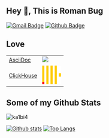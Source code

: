 ## Hey 👋, This is Roman Bug
[![Gmail Badge](https://img.shields.io/badge/-rrrrrroman@gmail.com-c14438?style=flat&logo=Gmail&logoColor=white&link=mailto:rrrrrroman@gmail.com)](mailto:rrrrrroman@gmail.com) [![Github Badge](https://img.shields.io/badge/-ka1bi4-grey?style=flat&logo=github&logoColor=white&link=https://github.com/ka1bi4/)](https://www.github.com/ka1bi4/) 

## Love 


|   |   |
|---|---|
| [AsciiDoc](https://asciidoc.org/) | <img src="https://simpleicons.org/icons/asciidoctor.svg" width="50"> |
| [ClickHouse](https://clickhouse.tech/) | <img src="https://github.com/ClickHouse/ClickHouse/blob/master/website/images/logo-180x180.png" width="50"> |


## Some of my Github Stats
<p align=left> <img src=https://komarev.com/ghpvc/?username=ka1bi4 alt=ka1bi4 /> </p>

[![Github stats](https://github-readme-stats.vercel.app/api?username=ka1bi4&show_icons=true&include_all_commits=true)](https://github.com/ka1bi4/github-readme-stats)
[![Top Langs](https://github-readme-stats.vercel.app/api/top-langs/?username=ka1bi4&layout=compact)](https://github.com/ka1bi4/github-readme-stats)
